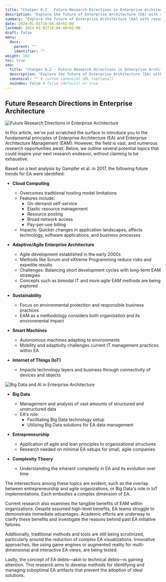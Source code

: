 ```yaml
---
title: "Chatper 6.2 - Future Research Directions in Enterprise Architecture"
description: "Explore the future of Enterprise Architecture (EA) with research topics including Cloud Computing, Agile EA, Sustainability, Smart Machines, IoT, Big Data, Entrepreneurship, Complexity Theory, and the benefits and visualization of EAM."
summary: "Explore the future of Enterprise Architecture (EA) with research topics including Cloud Computing, Agile EA, Sustainability, Smart Machines, IoT, Big Data, Entrepreneurship, Complexity Theory, and the benefits and visualization of EAM."
date: 2024-01-01T16:04:48+02:00
lastmod: 2024-01-01T16:04:48+02:00
draft: false
menu:
  docs:
    parent: ""
    identifier: ""
weight: 162
toc: true
seo:
  title: "Chatper 6.2 - Future Research Directions in Enterprise Architecture" # custom title (optional)
  description: "Explore the future of Enterprise Architecture (EA) with research topics including Cloud Computing, Agile EA, Sustainability, Smart Machines, IoT, Big Data, Entrepreneurship, Complexity Theory, and the benefits and visualization of EAM." # custom description (recommended)
  canonical: "" # custom canonical URL (optional)
  noindex: false # false (default) or true
---
```


## Future Research Directions in Enterprise Architecture

![Future Research Directions in Enterprise Architecture](https://cdn.sa.net/2024/02/05/aBvIzgXtL35DMjn.png)

In this article, we've just scratched the surface to introduce you to the fundamental principles of Enterprise Architecture (EA) and Enterprise Architecture Management (EAM). However, the field is vast, and numerous research opportunities await. Below, we outline several potential topics that could inspire your next research endeavor, without claiming to be exhaustive.

Based on a text analysis by Gampfer et al. in 2017, the following future trends for EA were identified:

- **Cloud Computing**
  - Overcomes traditional hosting model limitations
  - Features include:
    - On-demand self-service
    - Elastic resource management
    - Resource pooling
    - Broad network access
    - Pay-per-use billing
  - Impacts: Quicker changes in application landscapes, affects technology, software applications, and business processes

- **Adaptive/Agile Enterprise Architecture**
  - Agile development established in the early 2000s
  - Methods like Scrum and eXtreme Programming reduce risks and expedite results
  - Challenges: Balancing short development cycles with long-term EAM strategies
  - Concepts such as bimodal IT and more agile EAM methods are being explored

- **Sustainability**
  - Focus on environmental protection and responsible business practices
  - EAM as a methodology considers both organization and its environmental impact

- **Smart Machines**
  - Autonomous machines adapting to environments
  - Mobility and adaptivity challenges current IT management practices within EA

- **Internet of Things (IoT)**
  - Impacts technology layers and business through connectivity of devices and objects

![Big Data and AI in Enterprise Architecture](https://cdn.sa.net/2024/02/05/jS2PDJCOF3RnlzN.png)

- **Big Data**
  - Management and analysis of vast amounts of structured and unstructured data
  - EA's role:
    - Facilitating Big Data technology setup
    - Utilizing Big Data solutions for EA data management

- **Entrepreneurship**
  - Application of agile and lean principles to organizational structures
  - Research needed on minimal EA setups for small, agile companies

- **Complexity Theory**
  - Understanding the inherent complexity in EA and its evolution over time

The intersections among these topics are evident, such as the overlap between entrepreneurship and agile organizations, or Big Data's role in IoT implementations. Each embodies a complex dimension of EA.

Current research also examines the tangible benefits of EAM within organizations. Despite assumed high-level benefits, EA teams struggle to demonstrate immediate advantages. Academic efforts are underway to clarify these benefits and investigate the reasons behind past EA initiative failures.

Additionally, traditional methods and tools are still being scrutinized, particularly around the reduction of complex EA visualizations. Innovative approaches, like using game engines or augmented reality for multi-dimensional and interactive EA views, are being tested.

Lastly, the concept of EA debts—akin to technical debts—is gaining attention. This research aims to develop methods for identifying and managing suboptimal EA artifacts that prevent the adoption of ideal solutions.